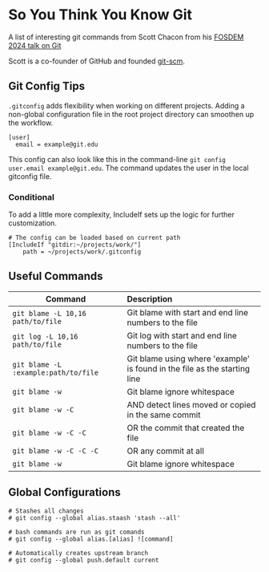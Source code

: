 # So You Think You Know Git

A list of interesting git commands from Scott Chacon from his [FOSDEM 2024 talk on Git](https://www.youtube.com/watch?v=aolI_Rz0ZqY)

Scott is a co-founder of GitHub and founded [git-scm](https://git-scm.com/).


## Git Config Tips

`.gitconfig` adds flexibility when working on different projects. Adding a non-global configuration file in the root project directory can smoothen up the workflow.
```
[user]
  email = example@git.edu
```
This config can also look like this in the command-line `git config user.email example@git.edu`. The command updates the user in the local gitconfig file.

### Conditional
To add a little more complexity, IncludeIf sets up the logic for further customization.
```
# The config can be loaded based on current path
[IncludeIf "gitdir:~/projects/work/"]
    path = ~/projects/work/.gitconfig
```

## Useful Commands

|  Command  |  Description  |
| --------  | :------ |
|  `git blame -L 10,16 path/to/file`  |  Git blame with start and end line numbers to the file  |
|  `git log -L 10,16 path/to/file`  |  Git log with start and end line numbers to the file  |
|  `git blame -L :example:path/to/file`|  Git blame using where 'example' is found in the file as the starting line |
| `git blame -w` | Git blame ignore whitespace |
| `git blame -w -C` | AND detect lines moved or copied in the same commit  |
| `git blame -w -C -C` | OR the commit that created the file |
| `git blame -w -C -C -C` | OR any commit at all |
| `git blame -w` | Git blame ignore whitespace |
## Global Configurations

```
# Stashes all changes
# git config --global alias.staash 'stash --all'

# bash commands are run as git comands
# git config --global alias.[alias] ![command]

# Automatically creates upstream branch
# git config --global push.default current
```
